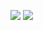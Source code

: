 ![](https://komarev.com/ghpvc/?username=qazer2687&style=flat&color=313131&label=views)
![](https://hit.yhype.me/github/profile?user_id=114782572)
